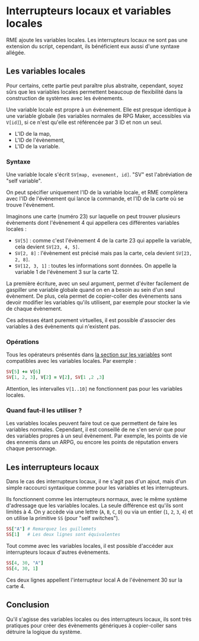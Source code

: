 # Interrupteurs locaux et variables locales

RME ajoute les variables locales. Les interrupteurs locaux ne sont pas une extension du script, cependant, ils bénéficient eux aussi d'une syntaxe allégée.

## Les variables locales

Pour certains, cette partie peut paraître plus abstraite, cependant, soyez sûrs que les variables locales permettent beaucoup de flexibilité dans la construction de systèmes avec les évènements.

Une variable locale est propre à un évènement. Elle est presque identique à une variable globale (les variables normales de RPG Maker, accessibles via `V[id]`), si ce n'est qu'elle est référencée par 3 ID et non un seul.

* L'ID de la map,
* L'ID de l'évènement,
* L'ID de la variable.

### Syntaxe

Une variable locale s'écrit `SV[map, evenement, id]`. "SV" est l'abréviation de "self variable".

On peut spécifier uniquement l'ID de la variable locale, et RME complètera avec l'ID de l'évènement qui lance la commande, et l'ID de la carte où se trouve l'évènement.

Imaginons une carte (numéro 23) sur laquelle on peut trouver plusieurs évènements dont l'évènement 4 qui appellera ces différentes variables locales :

* `SV[5]` : comme c'est l'évènement 4 de la carte 23 qui appelle la variable, cela devient `SV[23, 4, 5]`.
* `SV[2, 8]` : l'évènement est précisé mais pas la carte, cela devient `SV[23, 2, 8]`.
* `SV[12, 3, 1]` : toutes les informations sont données. On appelle la variable 1 de l'évènement 3 sur la carte 12.

La première écriture, avec un seul argument, permet d'éviter facilement de gaspiller une variable globale quand on en a besoin au sein d'un seul évènement. De plus, cela permet de copier-coller des évènements sans devoir modifier les variables qu'ils utilisent, par exemple pour stocker la vie de chaque évènement.

Ces adresses étant purement virtuelles, il est possible d'associer des variables à des évènements qui n'existent pas.

### Opérations

Tous les opérateurs présentés dans [la section sur les variables]() sont compatibles avec les variables locales. Par exemple :

```ruby
SV[5] += V[6]
SV[1, 2, 3], V[2] = V[2], SV[1 ,2 ,3]
```

Attention, les intervalles `V[1..10]` ne fonctionnent pas pour les variables locales.

### Quand faut-il les utiliser ?

Les variables locales peuvent faire tout ce que permettent de faire les variables normales. Cependant, il est conseillé de ne s'en servir que pour des variables propres à un seul évènement. Par exemple, les points de vie des ennemis dans un ARPG, ou encore les points de réputation envers chaque personnage.

## Les interrupteurs locaux

Dans le cas des interrupteurs locaux, il ne s'agit pas d'un ajout, mais d'un simple raccourci syntaxique comme pour les variables et les interrupteurs.

Ils fonctionnent comme les interrupteurs normaux, avec le même système d'adressage que les variables locales. La seule différence est qu'ils sont limités à 4. On y accède via une lettre (`A`, `B`, `C`, `D`) ou via un entier (`1`, `2`, `3`, `4`) et on utilise la primitive `SS` (pour "self switches").

```ruby
SS["A"] # Remarquez les guillemets
SS[1]   # Les deux lignes sont équivalentes
```

Tout comme avec les variables locales, il est possible d'accéder aux interrupteurs locaux d'autres évènements.

```ruby
SS[4, 30, "A"]
SS[4, 30, 1]
```

Ces deux lignes appellent l'interrupteur local A de l'évènement 30 sur la carte 4.

## Conclusion

Qu'il s'agisse des variables locales ou des interrupteurs locaux, ils sont très pratiques pour créer des évènements génériques à copier-coller sans détruire la logique du système.
